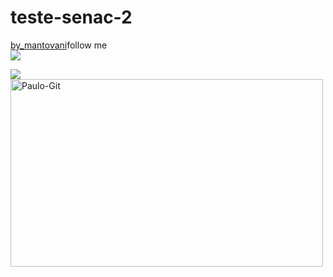 # teste-senac-2
<a href="https://github.com/mantovanip">by_mantovani</a>follow me
<br>
<img src="https://classic.exame.com/wp-content/uploads/2018/07/baidu.png?w=680">
 
 <img src="https://t2.tudocdn.net/361331?w=1920">
 <br>
    <img align="center" alt="Paulo-Git" height="300" width="500" src="https://cdn.jsdelivr.net/gh/devicons/devicon/icons/git/git-original.svg" />
